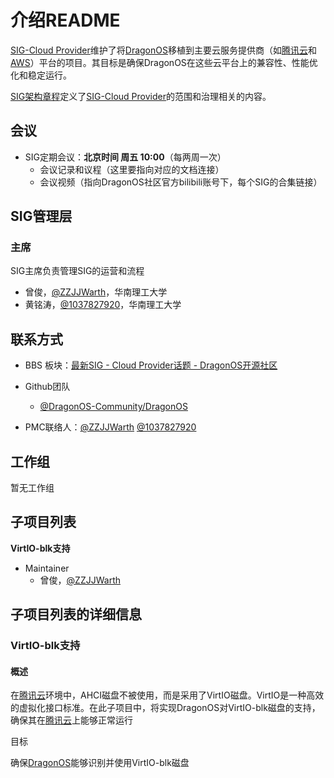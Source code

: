 # 介绍README

[SIG-Cloud Provider](./README.md)维护了将[DragonOS](https://dragonos.org/)移植到主要云服务提供商（如[腾讯云](https://cloud.tencent.com/)和[AWS](https://cn.aliyun.com/)）平台的项目。其目标是确保DragonOS在这些云平台上的兼容性、性能优化和稳定运行。

[SIG架构章程](./charter.md)定义了[SIG-Cloud Provider](./README.md)的范围和治理相关的内容。

## 会议

- SIG定期会议：**北京时间 周五 10:00**（每两周一次）
  - 会议记录和议程（这里要指向对应的文档连接）
  - 会议视频（指向DragonOS社区官方bilibili账号下，每个SIG的合集链接）

## SIG管理层

### 主席

SIG主席负责管理SIG的运营和流程

- 曾俊，[@ZZJJWarth](https://github.com/ZZJJWarth)，华南理工大学 
- 黄铭涛，[@1037827920](https://github.com/1037827920)，华南理工大学

## 联系方式

- BBS 板块：[最新SIG - Cloud Provider话题 - DragonOS开源社区](https://bbs.dragonos.org.cn/c/sig-cloud/11)

- Github团队
  - [@DragonOS-Community/DragonOS](https://github.com/DragonOS-Community/DragonOS)

- PMC联络人：[@ZZJJWarth](https://github.com/ZZJJWarth) [@1037827920](https://github.com/1037827920)

## 工作组 

暂无工作组

## 子项目列表

**VirtIO-blk支持**

- Maintainer
  - 曾俊，[@ZZJJWarth](https://github.com/ZZJJWarth)

## 子项目列表的详细信息

### VirtIO-blk支持

#### 概述

在[腾讯云](https://cloud.tencent.com/)环境中，AHCI磁盘不被使用，而是采用了VirtIO磁盘。VirtIO是一种高效的虚拟化接口标准。在此子项目中，将实现DragonOS对VirtIO-blk磁盘的支持，确保其在[腾讯云](https://cloud.tencent.com/)上能够正常运行

目标

确保[DragonOS](https://dragonos.org/)能够识别并使用VirtIO-blk磁盘